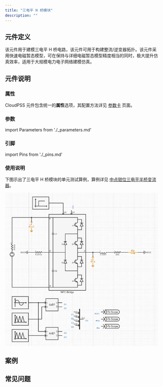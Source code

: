 ```yaml
---
title: "三电平 H 桥模块"
description: ""
---
```


## 元件定义

该元件用于建模三电平 H 桥电路，该元件可用于构建整流/逆变器拓扑。该元件采用快速电磁暂态模型，可在保持与详细电磁暂态模型精度相当的同时，极大提升仿真效率，适用于大规模电力电子网络建模仿真。

## 元件说明

### 属性

CloudPSS 元件包含统一的**属性**选项，其配置方法详见 [参数卡](docs/documents/software/10-xstudio/20-simstudio/40-workbench/20-function-zone/30-design-tab/30-param-panel/index.md) 页面。

### 参数

import Parameters from './_parameters.md'

<Parameters/>

### 引脚

import Pins from './_pins.md'

<Pins/>

### 使用说明

下图示出了三电平 H 桥模块的单元测试算例，算例详见 [中点钳位三电平半桥变流器](https://cloudpss.net/model/CloudPSS/NPCmodule)。

![单元测试图](./NPC_unitest.png)

## 案例

## 常见问题
